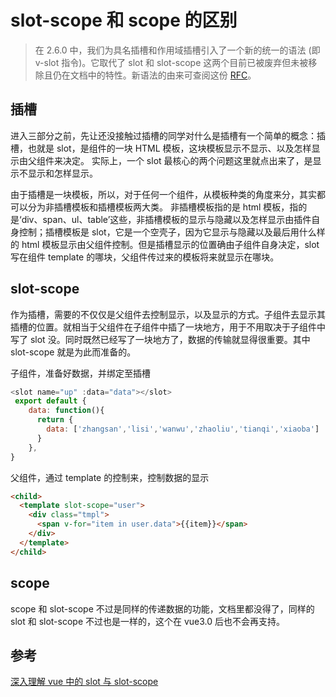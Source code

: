 # slot-scope 和 scope 的区别

> 在 2.6.0 中，我们为具名插槽和作用域插槽引入了一个新的统一的语法 (即 v-slot 指令)。它取代了 slot 和 slot-scope 这两个目前已被废弃但未被移除且仍在文档中的特性。新语法的由来可查阅这份 [RFC](https://github.com/vuejs/rfcs/blob/master/active-rfcs/0001-new-slot-syntax.md)。

## 插槽

进入三部分之前，先让还没接触过插槽的同学对什么是插槽有一个简单的概念：插槽，也就是 slot，是组件的一块 HTML 模板，这块模板显示不显示、以及怎样显示由父组件来决定。 实际上，一个 slot 最核心的两个问题这里就点出来了，是显示不显示和怎样显示。

由于插槽是一块模板，所以，对于任何一个组件，从模板种类的角度来分，其实都可以分为非插槽模板和插槽模板两大类。
非插槽模板指的是 html 模板，指的是‘div、span、ul、table’这些，非插槽模板的显示与隐藏以及怎样显示由插件自身控制；插槽模板是 slot，它是一个空壳子，因为它显示与隐藏以及最后用什么样的 html 模板显示由父组件控制。但是插槽显示的位置确由子组件自身决定，slot 写在组件 template 的哪块，父组件传过来的模板将来就显示在哪块。

## slot-scope

作为插槽，需要的不仅仅是父组件去控制显示，以及显示的方式。子组件去显示其插槽的位置。就相当于父组件在子组件中插了一块地方，用于不用取决于子组件中写了 slot 没。同时既然已经写了一块地方了，数据的传输就显得很重要。其中 slot-scope 就是为此而准备的。

子组件，准备好数据，并绑定至插槽

```js
<slot name="up" :data="data"></slot>
 export default {
    data: function(){
      return {
        data: ['zhangsan','lisi','wanwu','zhaoliu','tianqi','xiaoba']
      }
    },
}
```

父组件，通过 template 的控制来，控制数据的显示

```html
<child>
  <template slot-scope="user">
    <div class="tmpl">
      <span v-for="item in user.data">{{item}}</span>
    </div>
  </template>
</child>
```

## scope

scope 和 slot-scope 不过是同样的传递数据的功能，文档里都没得了，同样的 slot 和 slot-scope 不过也是一样的，这个在 vue3.0 后也不会再支持。

## 参考

[深入理解 vue 中的 slot 与 slot-scope](https://segmentfault.com/a/1190000012996217#articleHeader6)
